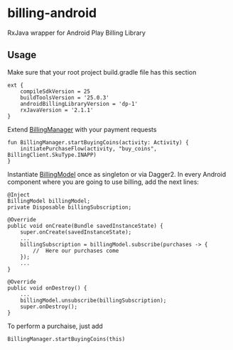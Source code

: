 # billing-android
RxJava wrapper for Android Play Billing Library
## Usage
Make sure that your root project build.gradle file has this section

    ext {
        compileSdkVersion = 25
        buildToolsVersion = '25.0.3'
        androidBillingLibraryVersion = 'dp-1'
        rxJavaVersion = '2.1.1'
    }

Extend [BillingManager](src/main/java/billing/BillingManager.kt) with your payment requests

    fun BillingManager.startBuyingCoins(activity: Activity) {
        initiatePurchaseFlow(activity, "buy_coins", BillingClient.SkuType.INAPP)
    }

Instantiate [BillingModel](src/main/java/billing/BillingModel.kt) once as singleton or via Dagger2.
In every Android component where you are going to use billing, add the next lines:

    @Inject
    BillingModel billingModel;
    private Disposable billingSubscription;

    @Override
    public void onCreate(Bundle savedInstanceState) {
        super.onCreate(savedInstanceState);
        ...
        billingSubscription = billingModel.subscribe(purchases -> {
            //  Here our purchases come
        });
        ...
    }
    
    @Override
    public void onDestroy() {
        ...
        billingModel.unsubscribe(billingSubscription);
        super.onDestroy();
    }

To perform a purchaise, just add

    BillingManager.startBuyingCoins(this)
